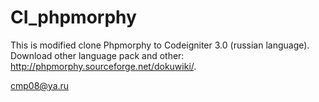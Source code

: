 # CI_phpmorphy
This is modified clone Phpmorphy to Codeigniter 3.0 (russian language). Download other language pack and other: http://phpmorphy.sourceforge.net/dokuwiki/. 

cmp08@ya.ru
